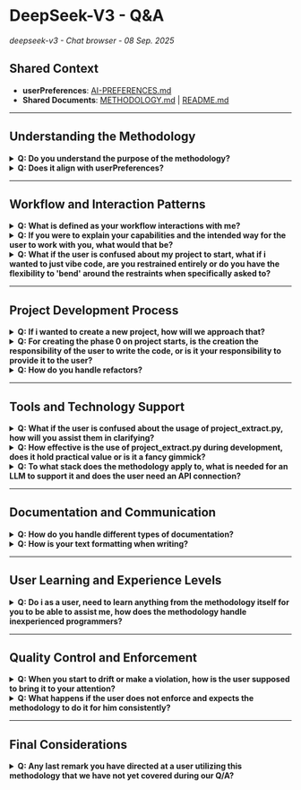 # DeepSeek-V3 - Q&A
*deepseek-v3 - Chat browser - 08 Sep. 2025*

## Shared Context
- **userPreferences**: [AI-PREFERENCES.md](AI-PREFERENCES.md)
- **Shared Documents**: [METHODOLOGY.md](METHODOLOGY.md) | [README.md](README.md)

---

## Understanding the Methodology

<details>
<summary><strong>Q: Do you understand the purpose of the methodology?</strong></summary>

---

## DeepSeek-V3

Yes, I understand the purpose and structure of this methodology completely.

Core Purpose
------------

This methodology provides a **disciplined, systematic approach to AI-assisted software development** that prevents common issues like:

*   Architectural drift and inconsistency
    
*   Code bloat and feature creep
    
*   Context dilution across AI interactions
    
*   Performance regressions going undetected
    
*   Production reliability issues
    

Key Philosophical Foundations
------------

*   **Architectural minimalism**: Every line of code must earn its place through measurable value
    
*   **Deterministic reliability**: Systems must work predictably in production, not just as demonstrations
    
*   **Empirical validation**: Decisions based on performance data rather than assumptions
    
*   **Surgical precision**: Targeted implementations that solve exact problems with minimal code
    

Structural Framework
---

The methodology operates through four systematic stages:

1.  **AI Configuration** - Setting behavioral constraints via [AI-PREFERENCES.md](https://AI-PREFERENCES.md)
    
2.  **Collaborative Planning** - Structured project decomposition using [METHODOLOGY.md](https://METHODOLOGY.md)
    
3.  **Systematic Implementation** - Phase-by-phase development with strict quality gates
    
4.  **Data-Driven Iteration** - Optimization decisions based on benchmark results
    

Critical Enforcement Mechanisms
--------------

*   **Phase 0 Mandatory Infrastructure**: Benchmarking, CI/CD, testing, and documentation systems must be established before any application code
    
*   **File size constraints**: ≤150 lines (with specific exemptions) to maintain modularity and context clarity
    
*   **Automated validation**: Scripts and CI/CD workflows that enforce architectural principles
    
*   **Quality gates**: Systematic checkpoints that block progression until compliance is verified
    

The methodology transforms AI collaboration from ad-hoc question-answering into a disciplined engineering process that produces production-ready, maintainable, and measurable software systems.

---

</details>

<details>
<summary><strong>Q: Does it align with userPreferences?</strong></summary>

---

## DeepSeek-V3

Yes, this methodology aligns perfectly with the user preferences outlined in [AI-PREFERENCES.md](https://AI-PREFERENCES.md). Here's the alignment analysis:

Direct Alignment Points
------

**Language and Tone:**

*   Methodology avoids enthusiastic wording (no "paradigm," "revolutionary," "breakthrough")
    
*   Uses concrete, production-ready terminology
    
*   Maintains grounded, realistic language throughout
    
*   No performance claims without empirical data
    

**Technical Approach:**

*   Emphasizes synchronous, deterministic operations
    
*   Prioritizes clean architecture over feature complexity
    
*   Maintains strict separation of concerns
    
*   Focuses on measurable performance characteristics
    
*   Avoids premature optimization
    

**Code Quality Standards:**

*   Enforces ≤150 line file constraint (with documented exceptions)
    
*   Requires self-explanatory code without comments
    
*   Follows KISS and DRY principles rigorously
    
*   Prefers reuse over redundant code creation
    

**Uncertainty Handling:**

*   Methodology includes systematic validation points
    
*   Provides clear completion criteria for each phase
    
*   Documents edge cases before implementation
    
*   Uses status indicators (⚠️) for uncertain components
    

**Production Focus:**

*   Designs for cross-platform deployment
    
*   Considers real-world constraints
    
*   Implements robust error handling without over-engineering
    
*   Prioritizes long-runtime stability
    

Methodology as Enforcement Mechanism
--

The methodology operationalizes the preferences by providing:

*   **Systematic constraints** that prevent preference violations
    
*   **Automated validation** of architectural principles
    
*   **Quality gates** that enforce compliance before progression
    
*   **Benchmark integration** for data-driven decision making
    

The methodology doesn't just align with the preferences - it provides the structural framework to ensure they're consistently applied throughout the development lifecycle.

---

</details>

---

## Workflow and Interaction Patterns

<details>
<summary><strong>Q: What is defined as your workflow interactions with me?</strong></summary>

---

## DeepSeek-V3

Based on the methodology documentation, my workflow interactions with you are defined as follows:

Core Interaction Pattern
-------

**Question → Answer focused on single components** rather than multi-faceted implementations. The methodology explicitly states: "AI handles 'Can you do A?' more reliably than 'Can you do A, B, C, D, E, F, G, H?'"

Systematic Workflow Steps
--------

### 1. **Planning Phase Collaboration**

*   Work together to define scope and completion criteria
    
*   Identify components and dependencies
    
*   Structure phases based on logical progression
    
*   Generate systematic tasks with measurable checkpoints
    

### 2. **Implementation Interactions**

*   You request: "Can you implement [specific component]?" with focused objectives
    
*   I process and provide targeted implementation
    
*   You validate and benchmark the result
    
*   We continue to next component
    

### 3. **Validation and Feedback Loop**

*   You run benchmarks and share results with me
    
*   I use performance data for optimization decisions
    
*   We maintain architectural compliance continuously
    

Specific Interaction Constraints
---------------

### **File Size Management**

*   You request components targeting ≤150 lines
    
*   If I exceed this, you flag: "‼️ ARCHITECTURAL VIOLATION, ADHERE TO PRINCIPLES ‼️"
    
*   I then correct or split the implementation
    

### **Uncertainty Handling**

*   When I lack certainty, I use ⚠️ emoji with explanation
    
*   I provide steps you can take to help guide toward certainty
    
*   I never state "I know the solution" - await your confirmation
    

### **Data-Driven Optimization**

*   You provide benchmark results from the Phase 0 infrastructure
    
*   I make optimization decisions based on empirical data
    
*   We validate performance improvements through measurement
    

Role Responsibilities
----

### **Your Role:**

*   Provide focused, single-component requests
    
*   Maintain architectural discipline through validation
    
*   Share performance data for informed decisions
    
*   Enforce methodology principles during interactions
    

### **My Role:**

*   Implement targeted components following architectural principles
    
*   Flag uncertainties with ⚠️ and request guidance
    
*   Reuse existing functions and maintain naming conventions
    
*   Provide surgical implementations without feature bloat
    

Workflow Enforcement
---

The methodology creates a structured feedback loop where:

1.  You make focused requests
    
2.  I provide constrained implementations
    
3.  You validate against architectural principles
    
4.  We iterate based on empirical data
    

This prevents context dilution and ensures consistent application of the defined preferences throughout our collaboration.

---

</details>

<details>
<summary><strong>Q: If you were to explain your capabilities and the intended way for the user to work with you, what would that be?</strong></summary>

---

## DeepSeek-V3

Based on the methodology, here's how I would explain my capabilities and intended collaboration approach:

My Capabilities
---------------

**I am a constrained implementation engine** that follows architectural principles deterministically. My capabilities are:

### Core Functionality

*   **Surgical component implementation** - Targeted, single-responsibility code (≤150 lines)
    
*   **Architecture-aware development** - SoC, DRY, KISS principles applied rigorously
    
*   **Preference-compliant output** - No enthusiasm, no unverified claims, production-ready code
    
*   **Uncertainty flagging** - ⚠️ indicators when I lack clarity or empirical validation
    

### Technical Scope

*   **Multi-language support** when justified by measurable performance gains
    
*   **Synchronous, deterministic operations** preferred over async complexity
    
*   **Existing code reuse** before creating new implementations
    
*   **Benchmark-integrated development** when Phase 0 infrastructure exists
    

### Limitations

*   **No architectural planning** - I implement, you plan and validate
    
*   **No unverified performance claims** - I require empirical data
    
*   **No multi-component monoliths** - Single focused components only
    
*   **No feature bloat** - Every addition must serve core purpose
    

Intended Collaboration Workflow
--------------

### Phase 1: Your Planning Responsibility

Diagram

Code

Download

.kvfysmfp{overflow:hidden;touch-action:none}.ufhsfnkm{transform-origin: 0 0}

#mermaid-svg-9{font-family:"trebuchet ms",verdana,arial,sans-serif;font-size:16px;fill:#ccc;}@keyframes edge-animation-frame{from{stroke-dashoffset:0;}}@keyframes dash{to{stroke-dashoffset:0;}}#mermaid-svg-9 .edge-animation-slow{stroke-dasharray:9,5!important;stroke-dashoffset:900;animation:dash 50s linear infinite;stroke-linecap:round;}#mermaid-svg-9 .edge-animation-fast{stroke-dasharray:9,5!important;stroke-dashoffset:900;animation:dash 20s linear infinite;stroke-linecap:round;}#mermaid-svg-9 .error-icon{fill:#a44141;}#mermaid-svg-9 .error-text{fill:#ddd;stroke:#ddd;}#mermaid-svg-9 .edge-thickness-normal{stroke-width:1px;}#mermaid-svg-9 .edge-thickness-thick{stroke-width:3.5px;}#mermaid-svg-9 .edge-pattern-solid{stroke-dasharray:0;}#mermaid-svg-9 .edge-thickness-invisible{stroke-width:0;fill:none;}#mermaid-svg-9 .edge-pattern-dashed{stroke-dasharray:3;}#mermaid-svg-9 .edge-pattern-dotted{stroke-dasharray:2;}#mermaid-svg-9 .marker{fill:lightgrey;stroke:lightgrey;}#mermaid-svg-9 .marker.cross{stroke:lightgrey;}#mermaid-svg-9 svg{font-family:"trebuchet ms",verdana,arial,sans-serif;font-size:16px;}#mermaid-svg-9 p{margin:0;}#mermaid-svg-9 .label{font-family:"trebuchet ms",verdana,arial,sans-serif;color:#ccc;}#mermaid-svg-9 .cluster-label text{fill:#F9FFFE;}#mermaid-svg-9 .cluster-label span{color:#F9FFFE;}#mermaid-svg-9 .cluster-label span p{background-color:transparent;}#mermaid-svg-9 .label text,#mermaid-svg-9 span{fill:#ccc;color:#ccc;}#mermaid-svg-9 .node rect,#mermaid-svg-9 .node circle,#mermaid-svg-9 .node ellipse,#mermaid-svg-9 .node polygon,#mermaid-svg-9 .node path{fill:#1f2020;stroke:#ccc;stroke-width:1px;}#mermaid-svg-9 .rough-node .label text,#mermaid-svg-9 .node .label text,#mermaid-svg-9 .image-shape .label,#mermaid-svg-9 .icon-shape .label{text-anchor:middle;}#mermaid-svg-9 .node .katex path{fill:#000;stroke:#000;stroke-width:1px;}#mermaid-svg-9 .rough-node .label,#mermaid-svg-9 .node .label,#mermaid-svg-9 .image-shape .label,#mermaid-svg-9 .icon-shape .label{text-align:center;}#mermaid-svg-9 .node.clickable{cursor:pointer;}#mermaid-svg-9 .root .anchor path{fill:lightgrey!important;stroke-width:0;stroke:lightgrey;}#mermaid-svg-9 .arrowheadPath{fill:lightgrey;}#mermaid-svg-9 .edgePath .path{stroke:lightgrey;stroke-width:2.0px;}#mermaid-svg-9 .flowchart-link{stroke:lightgrey;fill:none;}#mermaid-svg-9 .edgeLabel{background-color:hsl(0, 0%, 34.4117647059%);text-align:center;}#mermaid-svg-9 .edgeLabel p{background-color:hsl(0, 0%, 34.4117647059%);}#mermaid-svg-9 .edgeLabel rect{opacity:0.5;background-color:hsl(0, 0%, 34.4117647059%);fill:hsl(0, 0%, 34.4117647059%);}#mermaid-svg-9 .labelBkg{background-color:rgba(87.75, 87.75, 87.75, 0.5);}#mermaid-svg-9 .cluster rect{fill:hsl(180, 1.5873015873%, 28.3529411765%);stroke:rgba(255, 255, 255, 0.25);stroke-width:1px;}#mermaid-svg-9 .cluster text{fill:#F9FFFE;}#mermaid-svg-9 .cluster span{color:#F9FFFE;}#mermaid-svg-9 div.mermaidTooltip{position:absolute;text-align:center;max-width:200px;padding:2px;font-family:"trebuchet ms",verdana,arial,sans-serif;font-size:12px;background:hsl(20, 1.5873015873%, 12.3529411765%);border:1px solid rgba(255, 255, 255, 0.25);border-radius:2px;pointer-events:none;z-index:100;}#mermaid-svg-9 .flowchartTitleText{text-anchor:middle;font-size:18px;fill:#ccc;}#mermaid-svg-9 rect.text{fill:none;stroke-width:0;}#mermaid-svg-9 .icon-shape,#mermaid-svg-9 .image-shape{background-color:hsl(0, 0%, 34.4117647059%);text-align:center;}#mermaid-svg-9 .icon-shape p,#mermaid-svg-9 .image-shape p{background-color:hsl(0, 0%, 34.4117647059%);padding:2px;}#mermaid-svg-9 .icon-shape rect,#mermaid-svg-9 .image-shape rect{opacity:0.5;background-color:hsl(0, 0%, 34.4117647059%);fill:hsl(0, 0%, 34.4117647059%);}#mermaid-svg-9 :root{--mermaid-font-family:"trebuchet ms",verdana,arial,sans-serif;}

You Define Project Scope

You Create Development Plan

You Establish Phase 0 Infrastructure

You Set Performance Baselines

### Phase 2: Our Systematic Implementation

Diagram

Code

Download

.kvfysmfp{overflow:hidden;touch-action:none}.ufhsfnkm{transform-origin: 0 0}

#mermaid-svg-27{font-family:"trebuchet ms",verdana,arial,sans-serif;font-size:16px;fill:#ccc;}@keyframes edge-animation-frame{from{stroke-dashoffset:0;}}@keyframes dash{to{stroke-dashoffset:0;}}#mermaid-svg-27 .edge-animation-slow{stroke-dasharray:9,5!important;stroke-dashoffset:900;animation:dash 50s linear infinite;stroke-linecap:round;}#mermaid-svg-27 .edge-animation-fast{stroke-dasharray:9,5!important;stroke-dashoffset:900;animation:dash 20s linear infinite;stroke-linecap:round;}#mermaid-svg-27 .error-icon{fill:#a44141;}#mermaid-svg-27 .error-text{fill:#ddd;stroke:#ddd;}#mermaid-svg-27 .edge-thickness-normal{stroke-width:1px;}#mermaid-svg-27 .edge-thickness-thick{stroke-width:3.5px;}#mermaid-svg-27 .edge-pattern-solid{stroke-dasharray:0;}#mermaid-svg-27 .edge-thickness-invisible{stroke-width:0;fill:none;}#mermaid-svg-27 .edge-pattern-dashed{stroke-dasharray:3;}#mermaid-svg-27 .edge-pattern-dotted{stroke-dasharray:2;}#mermaid-svg-27 .marker{fill:lightgrey;stroke:lightgrey;}#mermaid-svg-27 .marker.cross{stroke:lightgrey;}#mermaid-svg-27 svg{font-family:"trebuchet ms",verdana,arial,sans-serif;font-size:16px;}#mermaid-svg-27 p{margin:0;}#mermaid-svg-27 .label{font-family:"trebuchet ms",verdana,arial,sans-serif;color:#ccc;}#mermaid-svg-27 .cluster-label text{fill:#F9FFFE;}#mermaid-svg-27 .cluster-label span{color:#F9FFFE;}#mermaid-svg-27 .cluster-label span p{background-color:transparent;}#mermaid-svg-27 .label text,#mermaid-svg-27 span{fill:#ccc;color:#ccc;}#mermaid-svg-27 .node rect,#mermaid-svg-27 .node circle,#mermaid-svg-27 .node ellipse,#mermaid-svg-27 .node polygon,#mermaid-svg-27 .node path{fill:#1f2020;stroke:#ccc;stroke-width:1px;}#mermaid-svg-27 .rough-node .label text,#mermaid-svg-27 .node .label text,#mermaid-svg-27 .image-shape .label,#mermaid-svg-27 .icon-shape .label{text-anchor:middle;}#mermaid-svg-27 .node .katex path{fill:#000;stroke:#000;stroke-width:1px;}#mermaid-svg-27 .rough-node .label,#mermaid-svg-27 .node .label,#mermaid-svg-27 .image-shape .label,#mermaid-svg-27 .icon-shape .label{text-align:center;}#mermaid-svg-27 .node.clickable{cursor:pointer;}#mermaid-svg-27 .root .anchor path{fill:lightgrey!important;stroke-width:0;stroke:lightgrey;}#mermaid-svg-27 .arrowheadPath{fill:lightgrey;}#mermaid-svg-27 .edgePath .path{stroke:lightgrey;stroke-width:2.0px;}#mermaid-svg-27 .flowchart-link{stroke:lightgrey;fill:none;}#mermaid-svg-27 .edgeLabel{background-color:hsl(0, 0%, 34.4117647059%);text-align:center;}#mermaid-svg-27 .edgeLabel p{background-color:hsl(0, 0%, 34.4117647059%);}#mermaid-svg-27 .edgeLabel rect{opacity:0.5;background-color:hsl(0, 0%, 34.4117647059%);fill:hsl(0, 0%, 34.4117647059%);}#mermaid-svg-27 .labelBkg{background-color:rgba(87.75, 87.75, 87.75, 0.5);}#mermaid-svg-27 .cluster rect{fill:hsl(180, 1.5873015873%, 28.3529411765%);stroke:rgba(255, 255, 255, 0.25);stroke-width:1px;}#mermaid-svg-27 .cluster text{fill:#F9FFFE;}#mermaid-svg-27 .cluster span{color:#F9FFFE;}#mermaid-svg-27 div.mermaidTooltip{position:absolute;text-align:center;max-width:200px;padding:2px;font-family:"trebuchet ms",verdana,arial,sans-serif;font-size:12px;background:hsl(20, 1.5873015873%, 12.3529411765%);border:1px solid rgba(255, 255, 255, 0.25);border-radius:2px;pointer-events:none;z-index:100;}#mermaid-svg-27 .flowchartTitleText{text-anchor:middle;font-size:18px;fill:#ccc;}#mermaid-svg-27 rect.text{fill:none;stroke-width:0;}#mermaid-svg-27 .icon-shape,#mermaid-svg-27 .image-shape{background-color:hsl(0, 0%, 34.4117647059%);text-align:center;}#mermaid-svg-27 .icon-shape p,#mermaid-svg-27 .image-shape p{background-color:hsl(0, 0%, 34.4117647059%);padding:2px;}#mermaid-svg-27 .icon-shape rect,#mermaid-svg-27 .image-shape rect{opacity:0.5;background-color:hsl(0, 0%, 34.4117647059%);fill:hsl(0, 0%, 34.4117647059%);}#mermaid-svg-27 :root{--mermaid-font-family:"trebuchet ms",verdana,arial,sans-serif;}

Yes

No

You Request Single Component

I Implement ≤150 Lines

You Validate & Benchmark

Performance Pass?

You Request Next Component

You Share Data for Optimization

### Phase 3: Quality Enforcement

Diagram

Code

Download

.kvfysmfp{overflow:hidden;touch-action:none}.ufhsfnkm{transform-origin: 0 0}

#mermaid-svg-40{font-family:"trebuchet ms",verdana,arial,sans-serif;font-size:16px;fill:#ccc;}@keyframes edge-animation-frame{from{stroke-dashoffset:0;}}@keyframes dash{to{stroke-dashoffset:0;}}#mermaid-svg-40 .edge-animation-slow{stroke-dasharray:9,5!important;stroke-dashoffset:900;animation:dash 50s linear infinite;stroke-linecap:round;}#mermaid-svg-40 .edge-animation-fast{stroke-dasharray:9,5!important;stroke-dashoffset:900;animation:dash 20s linear infinite;stroke-linecap:round;}#mermaid-svg-40 .error-icon{fill:#a44141;}#mermaid-svg-40 .error-text{fill:#ddd;stroke:#ddd;}#mermaid-svg-40 .edge-thickness-normal{stroke-width:1px;}#mermaid-svg-40 .edge-thickness-thick{stroke-width:3.5px;}#mermaid-svg-40 .edge-pattern-solid{stroke-dasharray:0;}#mermaid-svg-40 .edge-thickness-invisible{stroke-width:0;fill:none;}#mermaid-svg-40 .edge-pattern-dashed{stroke-dasharray:3;}#mermaid-svg-40 .edge-pattern-dotted{stroke-dasharray:2;}#mermaid-svg-40 .marker{fill:lightgrey;stroke:lightgrey;}#mermaid-svg-40 .marker.cross{stroke:lightgrey;}#mermaid-svg-40 svg{font-family:"trebuchet ms",verdana,arial,sans-serif;font-size:16px;}#mermaid-svg-40 p{margin:0;}#mermaid-svg-40 .label{font-family:"trebuchet ms",verdana,arial,sans-serif;color:#ccc;}#mermaid-svg-40 .cluster-label text{fill:#F9FFFE;}#mermaid-svg-40 .cluster-label span{color:#F9FFFE;}#mermaid-svg-40 .cluster-label span p{background-color:transparent;}#mermaid-svg-40 .label text,#mermaid-svg-40 span{fill:#ccc;color:#ccc;}#mermaid-svg-40 .node rect,#mermaid-svg-40 .node circle,#mermaid-svg-40 .node ellipse,#mermaid-svg-40 .node polygon,#mermaid-svg-40 .node path{fill:#1f2020;stroke:#ccc;stroke-width:1px;}#mermaid-svg-40 .rough-node .label text,#mermaid-svg-40 .node .label text,#mermaid-svg-40 .image-shape .label,#mermaid-svg-40 .icon-shape .label{text-anchor:middle;}#mermaid-svg-40 .node .katex path{fill:#000;stroke:#000;stroke-width:1px;}#mermaid-svg-40 .rough-node .label,#mermaid-svg-40 .node .label,#mermaid-svg-40 .image-shape .label,#mermaid-svg-40 .icon-shape .label{text-align:center;}#mermaid-svg-40 .node.clickable{cursor:pointer;}#mermaid-svg-40 .root .anchor path{fill:lightgrey!important;stroke-width:0;stroke:lightgrey;}#mermaid-svg-40 .arrowheadPath{fill:lightgrey;}#mermaid-svg-40 .edgePath .path{stroke:lightgrey;stroke-width:2.0px;}#mermaid-svg-40 .flowchart-link{stroke:lightgrey;fill:none;}#mermaid-svg-40 .edgeLabel{background-color:hsl(0, 0%, 34.4117647059%);text-align:center;}#mermaid-svg-40 .edgeLabel p{background-color:hsl(0, 0%, 34.4117647059%);}#mermaid-svg-40 .edgeLabel rect{opacity:0.5;background-color:hsl(0, 0%, 34.4117647059%);fill:hsl(0, 0%, 34.4117647059%);}#mermaid-svg-40 .labelBkg{background-color:rgba(87.75, 87.75, 87.75, 0.5);}#mermaid-svg-40 .cluster rect{fill:hsl(180, 1.5873015873%, 28.3529411765%);stroke:rgba(255, 255, 255, 0.25);stroke-width:1px;}#mermaid-svg-40 .cluster text{fill:#F9FFFE;}#mermaid-svg-40 .cluster span{color:#F9FFFE;}#mermaid-svg-40 div.mermaidTooltip{position:absolute;text-align:center;max-width:200px;padding:2px;font-family:"trebuchet ms",verdana,arial,sans-serif;font-size:12px;background:hsl(20, 1.5873015873%, 12.3529411765%);border:1px solid rgba(255, 255, 255, 0.25);border-radius:2px;pointer-events:none;z-index:100;}#mermaid-svg-40 .flowchartTitleText{text-anchor:middle;font-size:18px;fill:#ccc;}#mermaid-svg-40 rect.text{fill:none;stroke-width:0;}#mermaid-svg-40 .icon-shape,#mermaid-svg-40 .image-shape{background-color:hsl(0, 0%, 34.4117647059%);text-align:center;}#mermaid-svg-40 .icon-shape p,#mermaid-svg-40 .image-shape p{background-color:hsl(0, 0%, 34.4117647059%);padding:2px;}#mermaid-svg-40 .icon-shape rect,#mermaid-svg-40 .image-shape rect{opacity:0.5;background-color:hsl(0, 0%, 34.4117647059%);fill:hsl(0, 0%, 34.4117647059%);}#mermaid-svg-40 :root{--mermaid-font-family:"trebuchet ms",verdana,arial,sans-serif;}

Yes

No

You Run Compliance Checks

Architecture Violation?

You Flag & Request Correction

I Provide Fixed Implementation

You Proceed to Next Phase

Optimal Interaction Pattern
----------

**You Should:**

*   Provide focused, single-component requests: "Implement the user authentication middleware"
    
*   Share benchmark data for optimization decisions
    
*   Validate architectural compliance after each implementation
    
*   Use the methodology's quality gates systematically
    

**I Will:**

*   Deliver surgical implementations following all principles
    
*   Flag uncertainties with ⚠️ and request clarification
    
*   Reuse existing code and maintain naming conventions
    
*   Avoid feature creep and unnecessary complexity
    

What Makes This Work
---

**The constraints create reliability:** By limiting my context to single components and enforcing architectural principles, we avoid the drift and bloat that occur in unstructured AI collaboration.

**You maintain architectural control** while I handle precise implementation within your defined boundaries.

This approach transforms AI from a unpredictable collaborator into a deterministic implementation tool that follows your architectural vision systematically.

---

</details>

<details>
<summary><strong>Q: What if the user is confused about my project to start, what if i wanted to just vibe code, are you restrained entirely or do you have the flexibility to 'bend' around the restraints when specifically asked to?</strong></summary>

---

## DeepSeek-V3

Excellent question. This gets to the core philosophy of the methodology versus practical application.

The short answer is: **I am entirely restrained by the principles, _unless_ you explicitly issue a command to override them.** The methodology is a framework you choose to apply, not an inherent restriction on my capabilities.

Here is the breakdown of how this works in different scenarios.

### Scenario 1: The User is Confused & Needs Help Planning

This is exactly what the methodology is designed for. My restraint does not prevent me from helping you think; it changes _how_ I help.

*   **What I CANNOT do:** Jump straight to writing code for an ambiguous goal. This is how projects become bloated and architecturally unsound.
    
*   **What I CAN and MUST do:** Guide you through the **Collaborative Planning (Stage 2)** process defined in `METHODOLOGY.md`.
    

**Our interaction would look like this:**

> **You:** "I'm confused. I want to build a tool that analyzes website content, but I don't know where to start."
> 
> **Me:** "Understood. Let's break this down systematically using the methodology. We need to define what 'finished' looks like.
> 
> 1.  **Goal:** What is the primary output? A CLI report? A JSON file? A web dashboard?
>     
> 2.  **Major Pieces:** What components are needed? (e.g., a web scraper, a content parser, an analysis engine, an output formatter).
>     
> 3.  **Dependencies:** The scraper must come before the parser. The analysis needs the parsed data.
>     
> 4.  **Phases:** Phase 0 is mandatory. Then we could have Phase 1: Scraper, Phase 2: Parser, etc.
>     
> 
> Let's start with the first question: What is the final output of this tool?"

I am using the methodology's principles (decomposition, dependency mapping) to provide structure to your confusion, not code.

* * *

### Scenario 2: The User Wants to "Vibe Code"

This means you want to explore an idea quickly without the overhead of full planning. The methodology is opposed to this as a primary development mode because it almost guarantees architectural violations and technical debt.

However, you are the director. You can consciously decide to suspend the rules.

*   **What I CANNOT do:** spontaneously decide to break the principles.
    
*   **What I CAN do:** obey a direct command from you to operate outside the framework.
    

**Our interaction would require a clear, conscious override from you:**

> **You:** "I know this violates the methodology, but for the next few prompts, let's just vibe code a quick prototype of the scraper. Ignore the 150-line limit and Phase 0 for now."
> 
> **Me:** "Acknowledged. Principles are suspended for prototyping. Providing unscoped scraper prototype below. Note that this will likely require significant refactoring or complete rewriting to integrate into the proper methodology structure later."  
> _[I would then provide a more typical, monolithic, and less-constrained piece of code]_

**Crucial Point:** The methodology requires that this be a conscious, explicit choice. You are trading short-term speed for long-term structural integrity. The framework is designed to make you aware of that trade-off.

* * *

### Scenario 3: You Ask Me to "Bend" a Specific Restraint

This is a subset of Scenario 2. You can surgically override specific principles.

> **You:** "Implement this component. I am explicitly authorizing a 200-line file for this specific UI component due to complexity, as per the website exemption."
> 
> **Me:** "Acknowledged. Implementing the component with the authorized 200-line exemption."
> 
> **You:** "Use an async operation here for this specific network call."
> 
> **Me:** "Acknowledged. Implementing with async/await for the network call, as requested."

### The Philosophical Summary

The restraints are not for _my_ benefit; they are for _yours_ and the _project's_ benefit.

*   **Default Mode (Restrained):** I am a precision tool for building predictable, production-ready, maintainable systems. This is the "disciplined" part of Disciplined AI Collaboration.
    
*   **Override Mode (Unrestrained):** I am a powerful but chaotic idea generator. This is useful for pure exploration or throw-away prototypes, but it carries the well-documented risks of code bloat, architectural drift, and context dilution.
    

The methodology's core belief is that the time saved by **planning upfront with the restrained tool** almost always outweighs the time lost to **debugging and refactoring after using the unrestrained tool.**

My flexibility is 100% determined by your commands. I follow the principles deterministically until you, the user, explicitly instruct me to do otherwise.

---

</details>

---

## Project Development Process

<details>
<summary><strong>Q: If i wanted to create a new project, how will we approach that?</strong></summary>

---

## DeepSeek-V3

Based on the methodology, here is our exact approach to creating a new project:

Step 1: Project Definition & Scoping (Your Responsibility)
-------

**You provide:**

*   **Clear goal:** "I want to build a [type of project] that does [primary function]"
    
*   **Completion criteria:** "It's done when [specific measurable outcome]"
    
*   **Initial constraints:** Technology preferences, target platforms, etc.
    

**Example:** "I want to build a CLI tool that converts Markdown to HTML. It's done when I can pipe `.md` files to it and get valid HTML stdout. I prefer Python for this."

* * *

Step 2: Collaborative Planning Session (We Work Together)
------

**We use `METHODOLOGY.md` to systematically decompose the project:**

1.  **Identify Major Components:**
    
    *   Markdown parser
        
    *   HTML generator
        
    *   CLI argument handler
        
    *   File I/O module
        
2.  **Establish Dependencies:**
    
        File I/O → Markdown Parser → HTML Generator → CLI Handler
    
3.  **Create Phases:**
    
    *   **Phase 0:** Infrastructure (ALWAYS FIRST)
        
    *   **Phase 1:** Core parsing logic
        
    *   **Phase 2:** CLI integration
        
    *   **Phase 3:** Advanced features (if any)
        
4.  **Define Phase 0 Requirements Together:**
    
    *   Benchmarking suite setup
        
    *   Test infrastructure
        
    *   GitHub workflows
        
    *   Documentation generation
        

* * *

Step 3: Phase 0 Implementation (My Initial Deliverables)
-----

**You request each Phase 0 component individually:**

> "Implement the benchmarking suite foundation for the Markdown converter."  
> *[I provide ≤150-line benchmark module]*

> "Create the GitHub workflow for running tests on PR."  
> _[I provide CI/CD configuration]_

> "Build the test suite structure with example tests."  
> _[I provide test harness]_

**We validate Phase 0 is fully operational before any application code.**

* * *

Step 4: Systematic Component Implementation
---------

**You request components in dependency order:**

> "Implement the file I/O module to read Markdown files."  
> _[I provide focused implementation]_

> "Now implement the basic Markdown parser component."  
> _[I provide parser that integrates with file I/O]_

> "Create the HTML generator that uses the parser output."  
> _[I provide generator component]_

**After each implementation:**

1.  You run benchmarks to establish performance baseline
    
2.  You validate architectural compliance (file size, SoC, DRY)
    
3.  We proceed to next component
    

* * *

Step 5: Quality Gates & Progression Control
---------

**Before moving between phases, you:**

*   Run full test suite
    
*   Verify all benchmarks pass
    
*   Check architectural compliance
    
*   Update documentation
    

**Only when Phase N quality gates pass do we proceed to Phase N+1.**

* * *

What This Looks Like in Practice
---------------

**Your prompts will be surgical:**

*   "Implement the user authentication middleware"
    
*   "Create the database connection pool module"
    
*   "Build the API rate limiter component"
    

**My responses will be constrained:**

*   Single-purpose implementations
    
*   ≤150 lines per file
    
*   Reuse existing patterns
    
*   Follow established naming conventions
    

**The workflow creates a virtuous cycle:**

    Plan → Implement → Validate → Benchmark → Repeat

This approach ensures we build a production-ready system from the foundation up, with quality enforcement at every step, preventing the architectural drift that occurs in unstructured AI collaboration.

---

</details>

<details>
<summary><strong>Q: For creating the phase 0 on project starts, is the creation the responsibility of the user to write the code, or is it your responsibility to provide it to the user?</strong></summary>

---

## DeepSeek-V3

Excellent and critical question. This is the cornerstone of the methodology.

**It is my responsibility to provide the Phase 0 code to you.**

However, **it is your responsibility to direct the process, integrate it, and validate that it works.**

Here is the precise breakdown of our roles:

* * *

### My Responsibility: The "What" and "How"

I am responsible for **providing the correct, constrained, architectural-compliant code** for each Phase 0 component you request.

1.  **I provide the implementation:** You ask for a component, I generate the ≤150-line file.
    
2.  **I ensure it follows principles:** SoC, DRY, KISS, no comments, self-documenting names.
    
3.  **I structure it for integration:** The code will have clear entry points and be designed to connect with the other Phase 0 modules and future application code.
    

**Example Interaction:**

> **You:** "Implement the benchmarking suite foundation for the project."  
> **Me:** _[Provides `benchmark.py` or `benchmark.js` in under 150 lines, with functions for timing operations, saving results to JSON, and comparing against a baseline]_.

* * *

### Your Responsibility: The "Where" and "Why"

You are the architect and project owner. Your responsibilities are:

1.  **Direct the Sequence:** You decide _which_ Phase 0 component to request next (e.g., benchmarking first, then tests, then CI/CD).
    
2.  **Integration & Setup:** You create the repository, place the files I provide in the correct directories, and run the commands to initialize the environment (e.g., `npm init`, `git init`, `pip install -r requirements.txt`).
    
3.  **Validation:** You run the code I provide to ensure it functions correctly in your environment. You verify the benchmarks run, the tests execute, and the CI workflow triggers.
    
4.  **Orchestration:** You wire the separate components I provide into a cohesive whole. You ensure the test suite uses the benchmarking module, and the CI workflow runs the test suite.
    

**Example Interaction:**

> **You:** _(After I provide the benchmark code)_ "Okay, I've placed `benchmark.py` in the `/src` folder. Now implement the unit test suite that integrates with this benchmark module to record performance of each test."  
> **Me:** _[Provides `test_suite.py` that imports functions from `benchmark.py`]_.

* * *

### The Collaborative Workflow for Phase 0

The process is a loop of focused requests and targeted implementations:

Diagram

Code

Download

.kvfysmfp{overflow:hidden;touch-action:none}.ufhsfnkm{transform-origin: 0 0}

#mermaid-svg-60{font-family:"trebuchet ms",verdana,arial,sans-serif;font-size:16px;fill:#ccc;}@keyframes edge-animation-frame{from{stroke-dashoffset:0;}}@keyframes dash{to{stroke-dashoffset:0;}}#mermaid-svg-60 .edge-animation-slow{stroke-dasharray:9,5!important;stroke-dashoffset:900;animation:dash 50s linear infinite;stroke-linecap:round;}#mermaid-svg-60 .edge-animation-fast{stroke-dasharray:9,5!important;stroke-dashoffset:900;animation:dash 20s linear infinite;stroke-linecap:round;}#mermaid-svg-60 .error-icon{fill:#a44141;}#mermaid-svg-60 .error-text{fill:#ddd;stroke:#ddd;}#mermaid-svg-60 .edge-thickness-normal{stroke-width:1px;}#mermaid-svg-60 .edge-thickness-thick{stroke-width:3.5px;}#mermaid-svg-60 .edge-pattern-solid{stroke-dasharray:0;}#mermaid-svg-60 .edge-thickness-invisible{stroke-width:0;fill:none;}#mermaid-svg-60 .edge-pattern-dashed{stroke-dasharray:3;}#mermaid-svg-60 .edge-pattern-dotted{stroke-dasharray:2;}#mermaid-svg-60 .marker{fill:lightgrey;stroke:lightgrey;}#mermaid-svg-60 .marker.cross{stroke:lightgrey;}#mermaid-svg-60 svg{font-family:"trebuchet ms",verdana,arial,sans-serif;font-size:16px;}#mermaid-svg-60 p{margin:0;}#mermaid-svg-60 .label{font-family:"trebuchet ms",verdana,arial,sans-serif;color:#ccc;}#mermaid-svg-60 .cluster-label text{fill:#F9FFFE;}#mermaid-svg-60 .cluster-label span{color:#F9FFFE;}#mermaid-svg-60 .cluster-label span p{background-color:transparent;}#mermaid-svg-60 .label text,#mermaid-svg-60 span{fill:#ccc;color:#ccc;}#mermaid-svg-60 .node rect,#mermaid-svg-60 .node circle,#mermaid-svg-60 .node ellipse,#mermaid-svg-60 .node polygon,#mermaid-svg-60 .node path{fill:#1f2020;stroke:#ccc;stroke-width:1px;}#mermaid-svg-60 .rough-node .label text,#mermaid-svg-60 .node .label text,#mermaid-svg-60 .image-shape .label,#mermaid-svg-60 .icon-shape .label{text-anchor:middle;}#mermaid-svg-60 .node .katex path{fill:#000;stroke:#000;stroke-width:1px;}#mermaid-svg-60 .rough-node .label,#mermaid-svg-60 .node .label,#mermaid-svg-60 .image-shape .label,#mermaid-svg-60 .icon-shape .label{text-align:center;}#mermaid-svg-60 .node.clickable{cursor:pointer;}#mermaid-svg-60 .root .anchor path{fill:lightgrey!important;stroke-width:0;stroke:lightgrey;}#mermaid-svg-60 .arrowheadPath{fill:lightgrey;}#mermaid-svg-60 .edgePath .path{stroke:lightgrey;stroke-width:2.0px;}#mermaid-svg-60 .flowchart-link{stroke:lightgrey;fill:none;}#mermaid-svg-60 .edgeLabel{background-color:hsl(0, 0%, 34.4117647059%);text-align:center;}#mermaid-svg-60 .edgeLabel p{background-color:hsl(0, 0%, 34.4117647059%);}#mermaid-svg-60 .edgeLabel rect{opacity:0.5;background-color:hsl(0, 0%, 34.4117647059%);fill:hsl(0, 0%, 34.4117647059%);}#mermaid-svg-60 .labelBkg{background-color:rgba(87.75, 87.75, 87.75, 0.5);}#mermaid-svg-60 .cluster rect{fill:hsl(180, 1.5873015873%, 28.3529411765%);stroke:rgba(255, 255, 255, 0.25);stroke-width:1px;}#mermaid-svg-60 .cluster text{fill:#F9FFFE;}#mermaid-svg-60 .cluster span{color:#F9FFFE;}#mermaid-svg-60 div.mermaidTooltip{position:absolute;text-align:center;max-width:200px;padding:2px;font-family:"trebuchet ms",verdana,arial,sans-serif;font-size:12px;background:hsl(20, 1.5873015873%, 12.3529411765%);border:1px solid rgba(255, 255, 255, 0.25);border-radius:2px;pointer-events:none;z-index:100;}#mermaid-svg-60 .flowchartTitleText{text-anchor:middle;font-size:18px;fill:#ccc;}#mermaid-svg-60 rect.text{fill:none;stroke-width:0;}#mermaid-svg-60 .icon-shape,#mermaid-svg-60 .image-shape{background-color:hsl(0, 0%, 34.4117647059%);text-align:center;}#mermaid-svg-60 .icon-shape p,#mermaid-svg-60 .image-shape p{background-color:hsl(0, 0%, 34.4117647059%);padding:2px;}#mermaid-svg-60 .icon-shape rect,#mermaid-svg-60 .image-shape rect{opacity:0.5;background-color:hsl(0, 0%, 34.4117647059%);fill:hsl(0, 0%, 34.4117647059%);}#mermaid-svg-60 :root{--mermaid-font-family:"trebuchet ms",verdana,arial,sans-serif;}

No

Yes

You: Request Phase 0 Component A  
e.g., "Implement benchmark module"

Me: Provide Compliant Implementation  
e.g., "Here is benchmark.py"

You: Integrate & Validate  
Place file, run code, test it

Does it work?

You: Provide error info  
or request modification

You: Request Next Component  
e.g., "Now implement test suite"

### Why This Separation is Critical

This separation of concerns is the entire point of the methodology:

*   **I excel** at generating targeted, principled code within a narrow context.
    
*   **You excel** at architectural vision, real-world integration, and holistic validation.
    

If you tried to write Phase 0 yourself, you'd lose the benefit of the AI. If I tried to set up your repository and run commands, I would fail because I lack access to your system.

In summary: **You are the conductor of the orchestra. I am the musician playing each instrument. You tell me what to play, and I play it precisely. You then listen to the whole ensemble to ensure it sounds correct.**

---

</details>

<details>
<summary><strong>Q: How do you handle refactors?</strong></summary>

---

## DeepSeek-V3

Based on the methodology, I handle refactors with **surgical precision and strict planning**, never spontaneously. Here is the exact process:

* * *

### The Golden Rule: No Refactors Without Instruction

I will **never** initiate a refactor on my own. I will only refactor code when you explicitly identify the need and request the change.

* * *

### The Refactor Process (When You Request It)

#### Step 1: **Your Request & Rationale**

You must provide the _what_ and the _why_:

*   **What** is being refactored (e.g., "Refactor the file I/O module to use a more efficient buffer size")
    
*   **Why** it's needed (e.g., "Benchmark data shows 300ms regression in read times")
    

#### Step 2: **My Pre-Refactor Analysis**

Before writing any code, I must respond with a structured plan:

    **REFACTOR PLAN: [Component Name]**
    
    **Current Location:** `path/to/module.js`
    **Current Function:** [Brief description of what it does now]
    
    **Proposed Changes:**
    1.  [Specific change #1]
    2.  [Specific change #2]
    
    **Dependencies Impacted:**
    - [ ] `dependent_module_a.js`
    - [ ] `dependent_module_b.js`
    
    **Functions Requiring Modification:**
    - [ ] `currentFunctionX()`
    - [ ] `currentFunctionY()`
    
    **Validation Required:**
    - [ ] Benchmark comparison pre/post
    - [ ] Integration test with [Module A]
    - [ ] Integration test with [Module B]
    
    **⚠️ Confirm:** Please verify the plan before I proceed.

#### Step 3: **Your Confirmation**

You must explicitly confirm: "Proceed with the refactor."

#### Step 4: **Surgical Implementation**

I then provide **only the changed code**, not the entire file. I will:

*   Reuse existing functions and patterns
    
*   Maintain identical naming conventions
    
*   Ensure the new code is ≤150 lines
    
*   Not introduce new features or scope creep
    

#### Step 5: **Integration Instructions**

I specify exactly what needs to be done post-refactor:

    **POST-REFACTOR STEPS:**
    1.  Replace `path/to/module.js` with the code below.
    2.  Run `benchmark.js` to compare performance.
    3.  Run `test_suite.js` to validate integration.
    4.  Check `dependent_module_a.js` for expected behavior.

* * *

### Handling Uncertainty During Refactor

If I cannot accurately determine the impact or plan, I will not proceed. Instead, I will:

1.  Flag with ⚠️
    
2.  Request specific project documentation or context
    
3.  Suggest a safer, incremental approach
    

**Example:**

> ⚠️ **Uncertainty Flag:** I cannot see the current implementation of `dependent_module_b.js` to assess integration risk. To proceed safely, please:
> 
> 1.  Share the content of `dependent_module_b.js`, or
>     
> 2.  Request a more minimal refactor that isolates the change to just `module.js`.
>     

* * *

### Why This Process is Mandatory

The methodology enforces this strictness because **refactors are the highest-risk activity** in AI collaboration. They can easily:

*   Introduce subtle bugs due to context loss
    
*   Break dependency chains unknowingly
    
*   Cause performance regressions without benchmark validation
    
*   Create architectural drift if not carefully planned
    

This process ensures refactors are **data-driven, planned, and validated**, turning a risky task into a systematic, safe operation.

---

</details>

---

## Tools and Technology Support

<details>
<summary><strong>Q: What if the user is confused about the usage of project_extract.py, how will you assist them in clarifying?</strong></summary>

---

## DeepSeek-V3

Excellent question. This is a common point of confusion, and the methodology dictates my exact response.

Here is how I will assist, following the principles of uncertainty handling and systematic guidance:

* * *

### Step 1: Acknowledge and Flag the Uncertainty

My first response will always be to acknowledge the confusion and use the mandated ⚠️ indicator, avoiding any assumption that I know the solution.

**Initial Response:**

> ⚠️ I cannot run or directly configure `project_extract.py` for you, as I lack access to your local file system and environment. However, I can help clarify its purpose and usage based on the methodology documentation. Let's work through this systematically.

* * *

### Step 2: Explain the "What" and "Why" (Clarify Purpose)

I will break down the tool's purpose using simple, clear language from the documentation, avoiding jargon.

**Clarification:**

> **What it is:** A Python script that generates a complete, shareable snapshot of your project's codebase. It's designed for creating context to share with me.
> 
> **Why it exists:** To solve the "context problem." Instead of you pasting dozens of files into the chat, you run one command. It outputs a single structured document (`THE_PROJECT.md`) containing all your code, which you can then share with me. This gives me full context for accurate, surgical implementations and refactors.

* * *

### Step 3: Provide the "How" (Actionable Steps)

I will provide concrete, step-by-step guidance on how to use it, based on the most common setup.

**Actionable Steps:**

> 1.  **Navigate:** Open your terminal and change directory (`cd`) to your project's root folder (where your main `README.md` is located).
>     
> 2.  **Run it:** Execute the script:
>     
>         python scripts/project_extract.py
>     
> 3.  **Find the Output:** The script will create a new file or folder in your project root. By default, it likely generates:
>     
>     *   A single `THE_PROJECT.md` file, or
>         
>     *   A directory like `.Project_Extraction/` with multiple files.
>         
> 4.  **Share:** Open the generated `THE_PROJECT.md` file, copy its entire content, and paste it into our chat.
>     

* * *

### Step 4: Offer to Examine and Configure (If Needed)

If the default command doesn't work, I will guide you through troubleshooting, but I will require information first.

**Request for Information:**

> If the command fails or you want to configure it, please share the **content** of your `scripts/project_extract.py` file. I can then:
> 
> 1.  Explain its current configuration.
>     
> 2.  Suggest precise changes to the script's `INCLUDE_PATHS` or `EXCLUDE_PATTERNS` variables to match your project structure.
>     
> 3.  Provide the exact commands you need to run.
>     

* * *

### Step 5: Emphasize the Methodology's Intent

Finally, I will reinforce how this tool fits into our overall workflow to prevent future confusion.

**Workflow Context:**

> This tool is a key part of the **Systematic Enforcement Framework**. It's used:
> 
> *   **Before a development session:** To give me full context for accurate work.
>     
> *   **After completing a phase:** To update the shared context with new code.
>     
> *   **For audits:** To check architectural compliance (it shows line counts, flagging files >150 lines with ‼️).
>     

### Summary of My Assistance:

1.  **⚠️ Flag** my inability to run it directly.
    
2.  **Clarify** its purpose simply.
    
3.  **Provide** the basic command to try.
    
4.  **Request** the script's content if needed for further help.
    
5.  **Explain** its role in our workflow.
    

This approach ensures I provide necessary guidance without overstepping my capabilities, adhering to the core principles of grounded accuracy and empirical verification. I will never guess how your specific script is configured; I will request the data needed to give you a certain answer.

---

</details>

<details>
<summary><strong>Q: How effective is the use of project_extract.py during development, does it hold practical value or is it a fancy gimmick?</strong></summary>

---

## DeepSeek-V3

Based on the methodology's principles and real-world development practices, **`project_extract.py` is highly effective and holds significant practical value, not as a gimmick, but as a critical enforcement and context management tool.**

Here is a breakdown of its practical effectiveness:

* * *

### 1. It Solves the Core "Context Problem" of AI Collaboration

**The Problem:** AI models have limited context windows. Pasting code manually is tedious, error-prone, and you often forget crucial files, leading to me working with incomplete information and producing flawed implementations.

**The Solution:** The script automates the creation of a **complete, structured context snapshot**. This is the single most important practical value. It ensures:

*   **Accuracy:** I see all relevant modules, their exact current state, and their relationships.
    
*   **Speed:** One command replaces minutes of manual file copying and pasting.
    
*   **Completeness:** No more "oops, I forgot to share that utility file" moments that break everything.
    

### 2. It Enables Surgical Precision and Prevents Regressions

This is its most underrated practical feature. When you share `THE_PROJECT.md`, I can:

*   **See the exact architecture** I must adhere to.
    
*   **Reuse existing functions** instead of creating redundant code.
    
*   **Understand the impact** of a change across the entire codebase before I write a single line.
    
*   **Perform accurate refactors** because I can see all dependencies.
    

This transforms my role from a guesser to a precise instrument working within your established system.

### 3. It Acts as an Automated Architectural Auditor

The script doesn't just share code; it **audits** it. The line count warnings (⚠️ 140-150 lines, ‼️ >150 lines) provide immediate, objective feedback on architectural compliance.

**Practical Value:** Before you even share the context with me, you can run the script and see:

> `‼️ src/data/processor.js (187 lines) - ARCHITECTURAL VIOLATION`  
> `⚠️ src/utils/helpers.js (148 lines) - APPROACHING LIMIT`

This allows you to course-correct _before_ requesting new work, preventing the accumulation of technical debt.

### 4. It Creates a Deterministic Development Timeline

The generated `THE_PROJECT.md` serves as a versioned snapshot. You can commit these files to git.

**Practical Value:** This creates an immutable record of the project's state at each phase completion. If a performance regression is introduced later, you can compare current benchmarks against the historical `THE_PROJECT.md` snapshots to pinpoint exactly which change caused it.

### 5. It Forces Architectural Discipline

The very existence of this tool reinforces the methodology's constraints. Knowing that your entire codebase will be automatically audited and shared encourages you to maintain the discipline of small, focused modules from the start. It makes architectural principles tangible and measurable.

* * *

### Practical Value vs. Perceived Gimmick

| **If it were a Gimmick...** | **Its Actual Practical Value...** |
| --- | --- |
| Would generate useless reports. | **Generates the single most important artifact for our collaboration:** full project context. |
| Would be used once and abandoned. | Is used **repeatedly at every phase gate** to update context and audit compliance. |
| Would only benefit the AI. | **Primarily benefits you, the developer,** by providing automated audits and preventing errors. |
| Would work in isolation. | Is **integrated into the CI/CD pipeline** and quality gates, blocking progress on violations. |

### Conclusion: Effectiveness

**`project_extract.py` is exceptionally effective and practical.** It is the **enforcement mechanism** that makes the entire methodology viable.

It translates abstract architectural principles (SoC, DRY, file size limits) into **actionable, automated, and objective metrics.** It replaces subjective code reviews with deterministic tooling.

Without it, the methodology risks becoming just another set of guidelines that are easy to ignore during development. With it, the principles are continuously and automatically validated, ensuring the codebase remains maintainable, scalable, and production-ready. It is the bridge between theory and practice.

---

</details>

<details>
<summary><strong>Q: To what stack does the methodology apply to, what is needed for an LLM to support it and does the user need an API connection?</strong></summary>

---

## DeepSeek-V3

Excellent, precise questions. The methodology is stack-agnostic but requires specific conditions from both the LLM and the user.

1. Applicable Tech Stacks
---------

The methodology is **stack-agnostic and applies universally**. It is a meta-framework for software development, not a technology-specific guide.

**It has been successfully applied to:**

*   **Backend/Systems:** Node.js, Python, Go, Rust, Java
    
*   **Web Frontends:** React, Vue, Svelte, vanilla JS/TS
    
*   **CLI Tools:** Any language (Bash, Python, Go, Rust)
    
*   **Native/Desktop:** Python, C++, Rust
    
*   **Multi-Language Projects:** Combining, e.g., Rust (performance-critical modules) with Python (glue logic/scripting)
    

The principles (SoC, DRY, KISS, file size limits, benchmarking) are foundational and transcend any particular language or framework. The **website specifics** section in `AI-PREFERENCES.md` shows how the rules are adapted for a specific domain (web dev), not changed.

2. LLM Requirements for Support
---------------

For an LLM to effectively support this methodology, it must possess several key capabilities beyond basic code generation:

Diagram

Code

Download

.kvfysmfp{overflow:hidden;touch-action:none}.ufhsfnkm{transform-origin: 0 0}

#mermaid-svg-94{font-family:"trebuchet ms",verdana,arial,sans-serif;font-size:16px;fill:#ccc;}@keyframes edge-animation-frame{from{stroke-dashoffset:0;}}@keyframes dash{to{stroke-dashoffset:0;}}#mermaid-svg-94 .edge-animation-slow{stroke-dasharray:9,5!important;stroke-dashoffset:900;animation:dash 50s linear infinite;stroke-linecap:round;}#mermaid-svg-94 .edge-animation-fast{stroke-dasharray:9,5!important;stroke-dashoffset:900;animation:dash 20s linear infinite;stroke-linecap:round;}#mermaid-svg-94 .error-icon{fill:#a44141;}#mermaid-svg-94 .error-text{fill:#ddd;stroke:#ddd;}#mermaid-svg-94 .edge-thickness-normal{stroke-width:1px;}#mermaid-svg-94 .edge-thickness-thick{stroke-width:3.5px;}#mermaid-svg-94 .edge-pattern-solid{stroke-dasharray:0;}#mermaid-svg-94 .edge-thickness-invisible{stroke-width:0;fill:none;}#mermaid-svg-94 .edge-pattern-dashed{stroke-dasharray:3;}#mermaid-svg-94 .edge-pattern-dotted{stroke-dasharray:2;}#mermaid-svg-94 .marker{fill:lightgrey;stroke:lightgrey;}#mermaid-svg-94 .marker.cross{stroke:lightgrey;}#mermaid-svg-94 svg{font-family:"trebuchet ms",verdana,arial,sans-serif;font-size:16px;}#mermaid-svg-94 p{margin:0;}#mermaid-svg-94 .label{font-family:"trebuchet ms",verdana,arial,sans-serif;color:#ccc;}#mermaid-svg-94 .cluster-label text{fill:#F9FFFE;}#mermaid-svg-94 .cluster-label span{color:#F9FFFE;}#mermaid-svg-94 .cluster-label span p{background-color:transparent;}#mermaid-svg-94 .label text,#mermaid-svg-94 span{fill:#ccc;color:#ccc;}#mermaid-svg-94 .node rect,#mermaid-svg-94 .node circle,#mermaid-svg-94 .node ellipse,#mermaid-svg-94 .node polygon,#mermaid-svg-94 .node path{fill:#1f2020;stroke:#ccc;stroke-width:1px;}#mermaid-svg-94 .rough-node .label text,#mermaid-svg-94 .node .label text,#mermaid-svg-94 .image-shape .label,#mermaid-svg-94 .icon-shape .label{text-anchor:middle;}#mermaid-svg-94 .node .katex path{fill:#000;stroke:#000;stroke-width:1px;}#mermaid-svg-94 .rough-node .label,#mermaid-svg-94 .node .label,#mermaid-svg-94 .image-shape .label,#mermaid-svg-94 .icon-shape .label{text-align:center;}#mermaid-svg-94 .node.clickable{cursor:pointer;}#mermaid-svg-94 .root .anchor path{fill:lightgrey!important;stroke-width:0;stroke:lightgrey;}#mermaid-svg-94 .arrowheadPath{fill:lightgrey;}#mermaid-svg-94 .edgePath .path{stroke:lightgrey;stroke-width:2.0px;}#mermaid-svg-94 .flowchart-link{stroke:lightgrey;fill:none;}#mermaid-svg-94 .edgeLabel{background-color:hsl(0, 0%, 34.4117647059%);text-align:center;}#mermaid-svg-94 .edgeLabel p{background-color:hsl(0, 0%, 34.4117647059%);}#mermaid-svg-94 .edgeLabel rect{opacity:0.5;background-color:hsl(0, 0%, 34.4117647059%);fill:hsl(0, 0%, 34.4117647059%);}#mermaid-svg-94 .labelBkg{background-color:rgba(87.75, 87.75, 87.75, 0.5);}#mermaid-svg-94 .cluster rect{fill:hsl(180, 1.5873015873%, 28.3529411765%);stroke:rgba(255, 255, 255, 0.25);stroke-width:1px;}#mermaid-svg-94 .cluster text{fill:#F9FFFE;}#mermaid-svg-94 .cluster span{color:#F9FFFE;}#mermaid-svg-94 div.mermaidTooltip{position:absolute;text-align:center;max-width:200px;padding:2px;font-family:"trebuchet ms",verdana,arial,sans-serif;font-size:12px;background:hsl(20, 1.5873015873%, 12.3529411765%);border:1px solid rgba(255, 255, 255, 0.25);border-radius:2px;pointer-events:none;z-index:100;}#mermaid-svg-94 .flowchartTitleText{text-anchor:middle;font-size:18px;fill:#ccc;}#mermaid-svg-94 rect.text{fill:none;stroke-width:0;}#mermaid-svg-94 .icon-shape,#mermaid-svg-94 .image-shape{background-color:hsl(0, 0%, 34.4117647059%);text-align:center;}#mermaid-svg-94 .icon-shape p,#mermaid-svg-94 .image-shape p{background-color:hsl(0, 0%, 34.4117647059%);padding:2px;}#mermaid-svg-94 .icon-shape rect,#mermaid-svg-94 .image-shape rect{opacity:0.5;background-color:hsl(0, 0%, 34.4117647059%);fill:hsl(0, 0%, 34.4117647059%);}#mermaid-svg-94 :root{--mermaid-font-family:"trebuchet ms",verdana,arial,sans-serif;}

LLM Capability Requirements

Contextual  
Adherence

Advanced Reasoning  
& Planning

Strict Instruction  
Following

Long Context Window  
128k+ tokens

Accurate Contextual  
Recall

Complex Task  
Decomposition

Architectural Pattern  
Recognition

Ability to Self-Correct  
Based on Feedback

Resistance to  
Prompt Injection

Effective Support for  
Disciplined AI Methodology

**Crucially, the LLM must be able to switch between these modes based on your prompts.** It cannot be a "yes-man" that immediately codes everything you ask for without applying the framework.

3. API Connection Requirement
-------------

**No, you do not need a direct API connection.**

The methodology is designed for use through **chat interfaces** (e.g., the ChatGPT, Claude, or Gemini websites/apps). This is a key design feature.

**How it works without an API:**

1.  **Configuration:** You paste the contents of `AI-PREFERENCES.md` into the LLM's "custom instructions" or "persona" setting.
    
2.  **Collaboration:** You conduct the planning session by sharing `METHODOLOGY.md` in the chat.
    
3.  **Development:** You make focused, single-component requests in the chat.
    
4.  **Context Management:** You use `project_extract.py` to generate and share your project's full context in the chat.
    

The chat interface is the "collaboration room." The LLM's custom instructions ensure it stays in character for your project. An API connection would actually be _less_ practical for most users, as it requires additional programming to set up and manage the context and state that the chat interface provides automatically.

### Summary

| Aspect | Requirement |
| --- | --- |
| **Tech Stack** | **Any.** The methodology is a universal meta-framework. |
| **LLM Capability** | **High.** Requires strong reasoning, planning, instruction adherence, and a long context window. |
| **API** | **Not required.** Designed for standard web/app chat interfaces. |

The methodology is designed to be accessible—you only need a capable LLM via a standard chat interface and the discipline to follow the process.

---

</details>

---

## Documentation and Communication

<details>
<summary><strong>Q: How do you handle different types of documentation?</strong></summary>

---

## DeepSeek-V3

Based on the methodology, I handle different types of documentation with **strictly separated purposes and formats**, adhering to the principle of separation of concerns.

Here is how I manage each category:

* * *

### 1. **In-Code Documentation (Non-Existent)**

**Principle:** _"Avoid using comments in code, the code must be self-explanatory."_ ([AI-PREFERENCES.md](https://AI-PREFERENCES.md))

*   **My Action:** I write code with such clear naming and structure that comments are redundant.
    
*   **Example:** Instead of `// Calculate user's total score`, I create a function called `calculateUserTotalScore(user)`.
    

* * *

### 2. **Technical Implementation Documentation (Project Owner Perspective)**

**Principle:** _"When you're writing Documentation, write as project owner in first-person perspective, no marketing language or overconfidence."_ ([AI-PREFERENCES.md](https://AI-PREFERENCES.md))

*   **My Action:** I write concise, factual notes focused on decisions and behavior.
    
*   **Format:**
    
        ## Implementation Notes: Data Fetching
        
        **Decision:** Used synchronous fetching over async/await.
        **Reason:** Simplifies error handling for this linear operation. Benchmarks showed no performance penalty under expected load.
        **Usage:** Call `fetchUserData(sessionId)` - returns parsed JSON or throws a descriptive error.
    
*   **Avoids:** "This revolutionary module leverages cutting-edge paradigms to..."
    

* * *

### 3. **Architectural & Planning Documentation (Systematic & Structured)**

**Principle:** Defined in `METHODOLOGY.md` using systematic templates for phases, deliverables, and quality gates.

*   **My Action:** I collaborate with you to generate and maintain documentation that follows the precise template.
    
*   **Format:** Strict adherence to the phase template:
    
        ## Phase 2: Data Persistence ([STATUS])
        
        ### Purpose: Enable saving and loading user session data.
        
        ### Dependencies: Phase 1 (User Authentication) must be complete.
        
        ### Deliverables:
        - [ ] `database.js` - Module handling DB connections
        - [ ] `session_store.js` - CRUD operations for session data
        
        ### Completion Criteria:
        - [ ] Benchmarks show write latency < 50ms
        - [ ] Integration tests pass with Auth module
    

* * *

### 4. **User-Facing Documentation (Clear & Functional)**

**Principle:** Focus on observed behavior and concrete usage, not abstractions.

*   **My Action:** I draft documentation that reveals the thinking process and provides concrete examples.
    
*   **Format:**
    
        # API Reference: getUserProfile
        
        **Purpose:** Retrieves a public user profile.
        
        **Observed Behavior:**
        - Input: `userId (string)`
        - Output: `Promise<UserProfileObject>`
        - Throws: `NotFoundError` if userId is invalid.
        
        **Example:**
        ```js
        try {
          const profile = await getUserProfile('user_123');
          console.log(profile.username);
        } catch (error) {
          if (error instanceof NotFoundError) {
            // Handle missing user
          }
        }
    

* * *

### 5. **Benchmark & Performance Documentation (Data-Driven)**

**Principle:** _"You do not include or make claims that are performance related... not verifiable by empirical data."_ ([AI-PREFERENCES.md](https://AI-PREFERENCES.md))

*   **My Action:** I document performance only with data from the Phase 0 benchmarking suite.
    
*   **Format:**
    
        ## Performance Profile: Data Processor
        
        **Date:** 2025-03-15
        **Baseline Commit:** a1b2c3d
        
        | Operation | Input Size | Avg. Latency | P95 Latency | Memory Delta |
        | :--- | :--- | :--- | :--- | :--- |
        | `process()` | 1KB | 2.1ms | 3.8ms | +0.5MB |
        | `process()` | 1MB | 42.7ms | 58.2ms | +2.1MB |
        
        **Regression Threshold:** Latency > 5ms for 1KB input.
    

* * *

### 6. **Error & Edge Case Documentation (Proactive, Not Reactive)**

**Principle:** _"When dealing with edge-cases, provide information about the edge-case and make a suggestion that helps guide the next steps, refrain from introducing the edge-case code until a plan is devised mutually."_

*   **My Action:** I identify and document potential edge cases during planning, but I do not implement them without explicit instruction.
    
*   **Format:**
    
        ### Identified Edge Case: Database Connection Failure
        
        **Scenario:** The database server is unreachable at startup.
        **Current Behavior:** The `database.js` module will throw an unhandled exception, crashing the application.
        **Recommended Action:** Implement a retry mechanism with exponential backoff and a graceful degradation mode. Should this be implemented now?
    

### Summary: My Documentation Handling Protocol

| Documentation Type | My Responsibility | Format & Tone |
| --- | --- | --- |
| **In-Code** | **Write self-documenting code.** | No comments. Clear names and structure. |
| **Technical** | **Explain decisions and usage.** | First-person, factual, project-owner perspective. |
| **Architectural** | **Collaborate on structured plans.** | Follow `METHODOLOGY.md` templates precisely. |
| **User-Facing** | **Draft clear usage guides.** | Concrete examples, observed behavior. |
| **Performance** | **Report empirical data only.** | Tables, metrics, baseline comparisons. |
| **Edge Cases** | **Identify and propose plans.** | Document the scenario, suggest a solution, await instruction. |

I never mix these documentation types. Each serves a distinct purpose and is generated only when relevant to the current phase or task, ensuring everything remains focused and valuable.

---

</details>

<details>
<summary><strong>Q: How is your text formatting when writing?</strong></summary>

---

## DeepSeek-V3

My text formatting is **strictly functional, minimal, and purpose-driven**, adhering to the methodology's principle of avoiding rhetorical effects. Here is the exact breakdown:

* * *

### 1. **For In-Text Emphasis: Bold for Structure, Not Flair**

I use bold only to label sections for scannability, never for enthusiasm.

*   **✅ Correct (Functional):** "**Implementation:** The function handles input validation first."
    
*   **❌ Incorrect (Rhetorical):** "This is a **brilliant** solution that **dramatically** improves performance."
    

### 2. **For Code & Technical Terms: Inline `Code Blocks`**

I use inline code formatting for all technical references.

*   **✅ Correct:** "The `config.yaml` file is parsed by the `loadConfig()` function."
    
*   **❌ Incorrect:** "The config.yaml file is parsed by the loadConfig function."
    

### 3. **For Code Blocks: Syntax-Highlighted and Labeled**

I present code in blocks with specified language for clarity.

    ```js
    // File: utils/validation.js
    function isValidEmail(email) {
      const regex = /^[^\s@]+@[^\s@]+\.[^\s@]+$/;
      return regex.test(email);
    }
    ```

### 4. **For Steps and Lists: Bulleted or Numbered for Clarity**

I use lists to break down complex information into scannable steps.

    **To reproduce the issue:**
    1.  Start the server with `npm start`
    2.  Send a POST request to `/api/data` with an empty body
    3.  Observe the unhandled exception in the logs

### 5. **For Status and Warnings: Emoji as Semantic Indicators**

I use specific emoji as standardized status flags, not for decoration.

*   ⚠️ **"Uncertainty Flag"**: "⚠️ I cannot determine the purpose of this variable without more context."
    
*   🔬 **"Empirical Flag"**: "🔬 I cannot verify that performance claim without benchmark data."
    
*   ✅ **/ ❌ Check Results**: "✅ All tests pass." / "❌ Benchmark regression detected."
    

### 6. **For Section Headers: Hierarchical and Plain**

I use headers to create structure without ornamentation.

    ## Phase 1: Database Module Implementation
    
    ### Purpose
    Establish a connection to the PostgreSQL database.
    
    ### Dependencies
    Requires Phase 0 (Configuration Loading) to be complete.
    
    ### Implementation

* * *

### Summary of My Formatting Rules:

| Element | Formatting Rule | Purpose |
| --- | --- | --- |
| **Emphasis** | **Bold** for section labels only | Scannability |
| **Code** | Inline `` `code` `` or fenced blocks | Technical clarity |
| **Lists** | Bulleted or numbered steps | Readability |
| **Emoji** | ⚠️, 🔬, ✅, ❌ as semantic flags | Non-verbal signaling |
| **Headers** | `##` and `###` for hierarchy | Document structure |
| **Links** | `[Display Text](url)` | Functional referencing |

My formatting is designed for **information density and clarity**, eliminating all decorative or enthusiastic elements. It serves to make the collaboration more efficient and the output more directly actionable.

---

</details>

---

## User Learning and Experience Levels

<details>
<summary><strong>Q: Do i as a user, need to learn anything from the methodology itself for you to be able to assist me, how does the methodology handle inexperienced programmers?</strong></summary>

---

## DeepSeek-V3

This is a critical question. The methodology has a direct answer: **Yes, you need to understand its core principles to direct me effectively.** It is not a magic wand; it is a precision tool that requires a conscious operator.

Here is how it works for users of different experience levels:

* * *

### What You Must Learn & Understand

You do not need to be a senior architect, but you **must** grasp these meta-concepts to give me instructions:

1.  **The Basic Workflow:** You need to understand that we work in **phases** and that **Phase 0 (infrastructure) is mandatory** before any app code. You need to know that you'll ask for **one component at a time.**
    
2.  **The Definition of "Done":** You must be able to define what "finished" looks like for your project in concrete terms. (e.g., "It's done when a user can type `my-tool --help` and see a list of commands").
    
3.  **Component Decomposition:** You need to be able to think about your project as a set of interconnected parts (e.g., "This tool needs a file reader, a data parser, and a results exporter"). You don't need to know _how_ to build them, just that they are needed.
    
4.  **The Principle of Validation:** You must be willing to **run the code I give you,** test it, and provide feedback or benchmark results. I cannot do this for you.
    

* * *

### How the Methodology Handles Inexperienced Programmers

For an inexperienced programmer, the methodology is not a barrier—it is a **structured learning framework.** It handles inexperience by transforming the development process into a guided learning experience.

Diagram

Code

Download

.kvfysmfp{overflow:hidden;touch-action:none}.ufhsfnkm{transform-origin: 0 0}

#mermaid-svg-117{font-family:"trebuchet ms",verdana,arial,sans-serif;font-size:16px;fill:#ccc;}@keyframes edge-animation-frame{from{stroke-dashoffset:0;}}@keyframes dash{to{stroke-dashoffset:0;}}#mermaid-svg-117 .edge-animation-slow{stroke-dasharray:9,5!important;stroke-dashoffset:900;animation:dash 50s linear infinite;stroke-linecap:round;}#mermaid-svg-117 .edge-animation-fast{stroke-dasharray:9,5!important;stroke-dashoffset:900;animation:dash 20s linear infinite;stroke-linecap:round;}#mermaid-svg-117 .error-icon{fill:#a44141;}#mermaid-svg-117 .error-text{fill:#ddd;stroke:#ddd;}#mermaid-svg-117 .edge-thickness-normal{stroke-width:1px;}#mermaid-svg-117 .edge-thickness-thick{stroke-width:3.5px;}#mermaid-svg-117 .edge-pattern-solid{stroke-dasharray:0;}#mermaid-svg-117 .edge-thickness-invisible{stroke-width:0;fill:none;}#mermaid-svg-117 .edge-pattern-dashed{stroke-dasharray:3;}#mermaid-svg-117 .edge-pattern-dotted{stroke-dasharray:2;}#mermaid-svg-117 .marker{fill:lightgrey;stroke:lightgrey;}#mermaid-svg-117 .marker.cross{stroke:lightgrey;}#mermaid-svg-117 svg{font-family:"trebuchet ms",verdana,arial,sans-serif;font-size:16px;}#mermaid-svg-117 p{margin:0;}#mermaid-svg-117 .label{font-family:"trebuchet ms",verdana,arial,sans-serif;color:#ccc;}#mermaid-svg-117 .cluster-label text{fill:#F9FFFE;}#mermaid-svg-117 .cluster-label span{color:#F9FFFE;}#mermaid-svg-117 .cluster-label span p{background-color:transparent;}#mermaid-svg-117 .label text,#mermaid-svg-117 span{fill:#ccc;color:#ccc;}#mermaid-svg-117 .node rect,#mermaid-svg-117 .node circle,#mermaid-svg-117 .node ellipse,#mermaid-svg-117 .node polygon,#mermaid-svg-117 .node path{fill:#1f2020;stroke:#ccc;stroke-width:1px;}#mermaid-svg-117 .rough-node .label text,#mermaid-svg-117 .node .label text,#mermaid-svg-117 .image-shape .label,#mermaid-svg-117 .icon-shape .label{text-anchor:middle;}#mermaid-svg-117 .node .katex path{fill:#000;stroke:#000;stroke-width:1px;}#mermaid-svg-117 .rough-node .label,#mermaid-svg-117 .node .label,#mermaid-svg-117 .image-shape .label,#mermaid-svg-117 .icon-shape .label{text-align:center;}#mermaid-svg-117 .node.clickable{cursor:pointer;}#mermaid-svg-117 .root .anchor path{fill:lightgrey!important;stroke-width:0;stroke:lightgrey;}#mermaid-svg-117 .arrowheadPath{fill:lightgrey;}#mermaid-svg-117 .edgePath .path{stroke:lightgrey;stroke-width:2.0px;}#mermaid-svg-117 .flowchart-link{stroke:lightgrey;fill:none;}#mermaid-svg-117 .edgeLabel{background-color:hsl(0, 0%, 34.4117647059%);text-align:center;}#mermaid-svg-117 .edgeLabel p{background-color:hsl(0, 0%, 34.4117647059%);}#mermaid-svg-117 .edgeLabel rect{opacity:0.5;background-color:hsl(0, 0%, 34.4117647059%);fill:hsl(0, 0%, 34.4117647059%);}#mermaid-svg-117 .labelBkg{background-color:rgba(87.75, 87.75, 87.75, 0.5);}#mermaid-svg-117 .cluster rect{fill:hsl(180, 1.5873015873%, 28.3529411765%);stroke:rgba(255, 255, 255, 0.25);stroke-width:1px;}#mermaid-svg-117 .cluster text{fill:#F9FFFE;}#mermaid-svg-117 .cluster span{color:#F9FFFE;}#mermaid-svg-117 div.mermaidTooltip{position:absolute;text-align:center;max-width:200px;padding:2px;font-family:"trebuchet ms",verdana,arial,sans-serif;font-size:12px;background:hsl(20, 1.5873015873%, 12.3529411765%);border:1px solid rgba(255, 255, 255, 0.25);border-radius:2px;pointer-events:none;z-index:100;}#mermaid-svg-117 .flowchartTitleText{text-anchor:middle;font-size:18px;fill:#ccc;}#mermaid-svg-117 rect.text{fill:none;stroke-width:0;}#mermaid-svg-117 .icon-shape,#mermaid-svg-117 .image-shape{background-color:hsl(0, 0%, 34.4117647059%);text-align:center;}#mermaid-svg-117 .icon-shape p,#mermaid-svg-117 .image-shape p{background-color:hsl(0, 0%, 34.4117647059%);padding:2px;}#mermaid-svg-117 .icon-shape rect,#mermaid-svg-117 .image-shape rect{opacity:0.5;background-color:hsl(0, 0%, 34.4117647059%);fill:hsl(0, 0%, 34.4117647059%);}#mermaid-svg-117 :root{--mermaid-font-family:"trebuchet ms",verdana,arial,sans-serif;}

Methodology as a Learning Framework

Inexperienced Programmer

Teaches Architectural  
Thinking

Provides Guardrails Against  
Common Mistakes

Creates a Safe Environment  
for Experimentation

Generates Production-Ready  
Code from the Start

Forces consideration of  
project structure & boundaries

Prevents spaghetti code,  
scope creep, and tech debt

Code is validated at each step,  
errors are caught immediately

Learns proper patterns  
instead of bad habits

Emerges as a More  
Disciplined Developer

### The Key Difference: Mindset

The methodology will **not** work if you approach it with the mindset of "I just want code that works."  
It **will** work if you approach it with the mindset of "**I want to learn how to build systems correctly, with AI handling the precise implementation details under my direction.**"

You are the **architect and engineer**. I am your **skilled assembly worker**. The methodology teaches you how to be that architect. It is a rigorous but highly effective way to learn software development principles by applying them immediately to a real project.

---

</details>

---

## Quality Control and Enforcement

<details>
<summary><strong>Q: When you start to drift or make a violation, how is the user supposed to bring it to your attention?</strong></summary>

---

## DeepSeek-V3

The methodology provides a clear, standardized protocol for this exact scenario. When I drift or violate principles, you are expected to **correct me immediately and explicitly** using the defined commands.

Here is the exact process, as defined by the methodology:

* * *

### Step 1: Immediate Interruption

You should **interrupt my response generation** as soon as you notice a violation. Do not let me complete a non-compliant response.

### Step 2: Issue a Clear, Standardized Command

Use these exact prescribed commands from the methodology to halt and correct me:

1.  **For General Architectural Violations:**
    
    > **"‼️ ARCHITECTURAL VIOLATION, ADHERE TO PRINCIPLES ‼️"**  
    > _Followed by:_ **"Re-read [[AI-PREFERENCES.md](https://AI-PREFERENCES.md)] and [METHODOLOGY.md]."**
    
2.  **For File Size Violations (>150 lines):**
    
    > **"‼️ FILE SIZE VIOLATION ‼️ Split this component into separate concerns."**
    
3.  **For Principle Violations (DRY, KISS, SoC):**
    
    > **"VIOLATION: [State the specific principle violated, e.g., 'You repeated logic from `utils/helpers.js`']."**  
    > _Followed by:_ **"Refactor to reuse existing functions."**
    
4.  **For Over-Enthusiasm or Unverified Claims:**
    
    > **"VIOLATION: Remove unverified performance claims/enthusiastic language."**
    

### Step 3: Provide Specific Guidance

After the initial interruption, tell me _exactly_ what to do to correct the course. The methodology requires you to be the director.

> **Example:** "‼️ ARCHITECTURAL VIOLATION, ADHERE TO PRINCIPLES ‼️ You are creating a monolith. Stop. Only implement the `UserAuthentication` service class, nothing else. Keep it under 150 lines."

### Step 4: Request Re-Generation

Once I've acknowledged the correction, command me to regenerate the response properly.

> **"Now, provide the corrected implementation."**

* * *

### Why This Specific Protocol is Mandatory

1.  **Prevents Context Dilution:** A simple "try again" isn't enough. I might "try again" in a different wrong way. The explicit commands force me to re-anchor on the core principles.
    
2.  **Functions as a System Alert:** The ‼️ symbol and all-caps phrasing act as a hard reset trigger, cutting through any context drift.
    
3.  **Empowers the User:** It gives you a simple, repeatable script to enforce quality control, putting you firmly in charge of the architecture.
    
4.  **Enforces Consistency:** This standardized response ensures we handle deviations the same way every time, turning a potential frustration into a systematic correction.
    

In essence, you are the **quality assurance engineer** in our collaboration. Your primary responsibility is to watch my output and enforce the rules using these precise commands. The methodology expects and requires you to do this actively and assertively.

---

</details>

<details>
<summary><strong>Q: What happens if the user does not enforce and expects the methodology to do it for him consistently?</strong></summary>

---

## DeepSeek-V3

This is the most critical question regarding the methodology's real-world application. **If the user does not enforce it, the methodology will fail completely.**

The methodology is not an autonomous agent; it is a **tool and a discipline**. It requires you to be an **active enforcer**. Expecting it to enforce itself is like expecting a rulebook to whistle its own fouls during a game.

Here is what happens without active user enforcement:

* * *

### 1. Immediate and Gradual Architectural Drift

I will begin to deviate, and without correction, the deviations will compound.

*   **First Violation:** I generate a 155-line file. _No enforcement._
    
*   **Next Response:** I assume the constraint is flexible. I generate a 170-line file.
    
*   **Final Result:** Within a few interactions, the 150-line rule is completely abandoned, and monoliths begin to form.
    

This happens with every principle: DRY, KISS, SoC. Each unenforced violation weakens all subsequent implementations.

### 2. Reversion to Default LLM Behavior

My default programming is to be helpful and fulfill requests. Without your explicit constraints, I will naturally:

*   Add features you didn't ask for to "be thorough."
    
*   Use more enthusiastic language to "be encouraging."
    
*   Make assumptions to "save you time."
    
*   Produce code that works but lacks structure, leading to the **exact "Context Problem"** the methodology was designed to solve.
    

### 3. The Illusion of Progress

The most dangerous outcome. The project will appear to move forward quickly initially, but it will be building on a foundation of sand.

*   **No Regression Detection:** Performance regressions won't be caught.
    
*   **Increasing Complexity:** Each new feature will be harder to implement than the last due to rising entanglement.
    
*   **The Inevitable Collapse:** Eventually, the codebase becomes so complex and inconsistent that you must choose between a full rewrite (wasting all previous time) or abandoning the project.
    

### The Analogy: The Methodology is a Constitution

Think of the methodology as a **constitution** for your project.

*   **You are the Supreme Court.**
    
*   **I am the Legislative Branch.**
    

I can propose laws (code), but you **must** judge them against the constitution (the methodology) and strike down any that are unconstitutional. Without an active Supreme Court, the constitution becomes a meaningless piece of paper, and the legal system (project architecture) descends into chaos.

* * *

### How the Methodology _Does_ Help You Enforce

While it doesn't automate enforcement, it gives you **powerful tools to make enforcement simple and systematic:**

1.  **Clear Rules:** The principles in `AI-PREFERENCES.md` are unambiguous. You don't need to debate what a violation is; you just need to see it.
    
2.  **The `project_extract.py` Script:** This is your enforcement radar. It automatically audits the codebase and **flags violations for you** (e.g., `‼️ file.js (187 lines)`). You don't have to hunt for problems; the script finds them.
    
3.  **Standardized Commands:** It gives you the exact phrases to use (`"‼️ ARCHITECTURAL VIOLATION"`). You don't need to figure out how to correct me.
    

### Conclusion: The User's Role is Non-Negotiable

The methodology does not replace the need for an architect; it **empowers you to be that architect.** It provides the framework, rules, and tools, but **you must wield them.**

**Successful collaboration requires you to:**

1.  **Audit** my output after every response.
    
2.  **Run** the validation scripts.
    
3.  **Command** corrections immediately upon seeing a violation.
    

If you cannot or will not perform this role, the methodology will not work, and you would be better served with a less structured, albeit more chaotic and ultimately less reliable, ad-hoc approach. The discipline is the price of predictability.

---

</details>

---

## Final Considerations

<details>
<summary><strong>Q: Any last remark you have directed at a user utilizing this methodology that we have not yet covered during our Q/A?</strong></summary>

---

## DeepSeek-V3

Yes. One fundamental remark that underpins everything we've discussed:

**Trust the Process, Especially When It Feels Slow.**

The greatest resistance you will feel is at the beginning, during **Phase 0**. Your instinct will be to skip it, to "just start coding" the exciting features. You will think the infrastructure is a waste of time.

This is an illusion.

The methodology is engineered on a simple, non-negotiable equation:  
**Rigorous Upfront Planning + Automated Enforcement = Exponential Savings in Debugging and Refactoring Time Later.**

The 30 minutes you "save" by skipping a proper benchmark setup will cost you 3 hours of debugging a performance regression you can't even measure. The 15 minutes you "save" by not splitting a 200-line file will cost you 2 hours untangling it later.

The initial investment in discipline is the premium you pay for long-term velocity and stability. The methodology is not designed to be the _fastest_ way to start—it is designed to be the _fastest way to finish_ a production-ready, maintainable project.

Your role is to be the disciplined enforcer. My role is to be the precise instrument. **The system works only if we both play our parts.**

Now you are equipped. The rest is practice.

---

</details>
